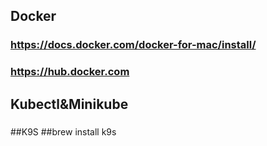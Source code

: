 ## Docker
### https://docs.docker.com/docker-for-mac/install/
### https://hub.docker.com
## Kubectl&Minikube
###
##K9S
##brew install k9s

